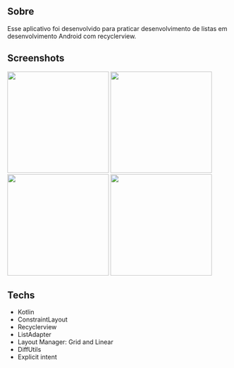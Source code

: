 ## Sobre
Esse aplicativo foi desenvolvido para praticar desenvolvimento de listas em desenvolvimento Android com recyclerview.

## Screenshots
<img src = "https://github.com/Ale557333/RecyclerView/assets/71138743/0680158b-da0d-44a5-87ee-e98e2d9527fd" width="230"/>
<img src = "https://github.com/Ale557333/RecyclerView/assets/71138743/f77788fc-44bf-4d39-b687-dfb4e1625f71" width="230"/>
<img src = "https://github.com/Ale557333/RecyclerView/assets/71138743/e2a3fc54-bbee-4df4-861b-8b5d353840f9" width="230"/>
<img src = "https://github.com/Ale557333/RecyclerView/assets/71138743/6685e8a5-0f2d-47d3-8187-9ab0dcb0fb94" width="230"/>

## Techs
- Kotlin
- ConstraintLayout
- Recyclerview
- ListAdapter
- Layout Manager: Grid and Linear
- DiffUtils
- Explicit intent
